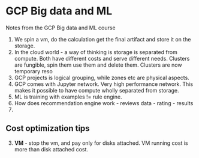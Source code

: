 # GCP Big data and ML 
Notes from the GCP Big data and ML course

1. We spin a vm, do the calculation get the final artifact and store it on the storage.
2. In the cloud world - a way of thinking is storage is separated from compute. Both have different costs and serve different needs. Clusters are fungible, spin them use them and delete them.  Clusters are now temporary reso
3. GCP projects is logical grouping, while zones etc are physical aspects.
4. GCP comes with Jupyter network. Very high performance network. This makes it possible to have compute wholly separated from storage. 
5. ML is training with examples != rule engine.	
6. How does recommendation engine work - reviews data - rating - results
7. 

## Cost optimization tips
3.  **VM** - stop the vm, and pay only for disks attached. VM running cost is more than disk attached cost.
<!--stackedit_data:
eyJoaXN0b3J5IjpbLTY1MzcyNDA3MSwyMDA2NTE1MTM0LC02OD
E2NDU4MTcsLTU4OTE5NDM4NCwtMTY0OTE2NzM5NiwtMjQ5NDk0
MjQ1LDg1OTM3MDcxLC01MzUxNDU4NTddfQ==
-->